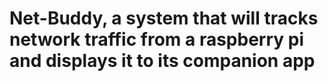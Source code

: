 # Net-Buddy, a system that will tracks network traffic from a raspberry pi and displays it to its companion app
